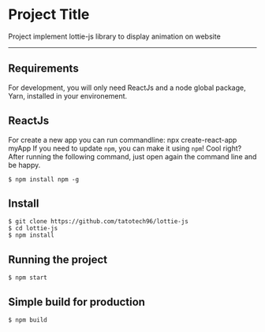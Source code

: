 # Project Title

Project implement lottie-js library to display animation on website

---
## Requirements

For development, you will only need ReactJs and a node global package, Yarn, installed in your environement.

## ReactJs
For create a new app you can run commandline: npx create-react-app myApp
If you need to update `npm`, you can make it using `npm`! Cool right? After running the following command, just open again the command line and be happy.

    $ npm install npm -g


## Install

    $ git clone https://github.com/tatotech96/lottie-js
    $ cd lottie-js
    $ npm install


## Running the project

    $ npm start

## Simple build for production

    $ npm build
